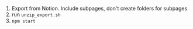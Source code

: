 1. Export from Notion. Include subpages, don't create folders for subpages
2. run `unzip_export.sh`
3. `npm start`